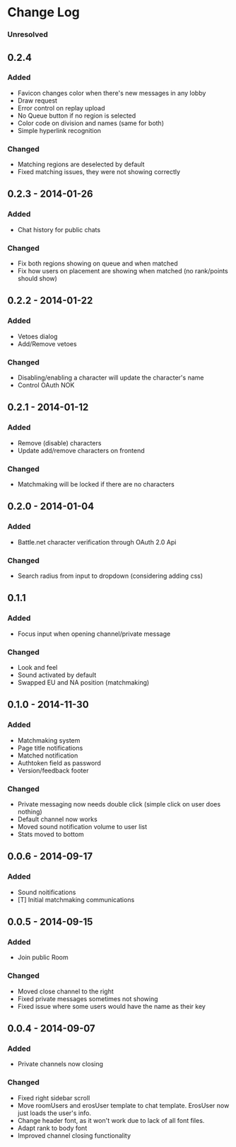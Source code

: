 # Change Log

### Unresolved

## 0.2.4
### Added
- Favicon changes color when there's new messages in any lobby
- Draw request
- Error control on replay upload
- No Queue button if no region is selected
- Color code on division and names (same for both)
- Simple hyperlink recognition

### Changed
- Matching regions are deselected by default
- Fixed matching issues, they were not showing correctly

## 0.2.3 - 2014-01-26
### Added
- Chat history for public chats

### Changed
- Fix both regions showing on queue and when matched
- Fix how users on placement are showing when matched (no rank/points should show)

## 0.2.2 - 2014-01-22
### Added
- Vetoes dialog
- Add/Remove vetoes

### Changed
- Disabling/enabling a character will update the character's name
- Control OAuth NOK

## 0.2.1 - 2014-01-12
### Added
- Remove (disable) characters
- Update add/remove characters on frontend

### Changed
- Matchmaking will be locked if there are no characters

## 0.2.0 - 2014-01-04
### Added
- Battle.net character verification through OAuth 2.0 Api

### Changed
- Search radius from input to dropdown (considering adding css)

## 0.1.1
### Added
- Focus input when opening channel/private message

### Changed
- Look and feel
- Sound activated by default
- Swapped EU and NA position (matchmaking)

## 0.1.0 - 2014-11-30
### Added 
- Matchmaking system
- Page title notifications
- Matched notification
- Authtoken field as password
- Version/feedback footer

### Changed
- Private messaging now needs double click (simple click on user does nothing)
- Default channel now works
- Moved sound notification volume to user list
- Stats moved to bottom

## 0.0.6 - 2014-09-17
### Added
- Sound noitifications
- [T] Initial matchmaking communications

## 0.0.5 - 2014-09-15
### Added 
- Join public Room

### Changed
- Moved close channel to the right
- Fixed private messages sometimes not showing 
- Fixed issue where some users would have the name as their key

## 0.0.4 - 2014-09-07
### Added
- Private channels now closing

### Changed
- Fixed right sidebar scroll
- Move roomUsers and erosUser template to chat template. ErosUser now just loads the user's info.
- Change header font, as it won't work due to lack of all font files.
- Adapt rank to body font
- Improved channel closing functionality
